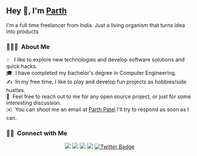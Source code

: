 

<h2>Hey 👋, I'm <a href="https://parth-patel.in/">Parth</a></h2>
<p>I'm a full time freelancer from India. Just a living organism that turns idea into products </p>

### 👨🏻‍💻 &nbsp;About Me</h2>

💡  &nbsp; I like to explore new technologies and develop software solutions and quick hacks.\
🎓 &nbsp;I have completed my bachelor's degree in Computer Engineering. \
✍️ &nbsp;In my free time, I like to play and develop fun projects as hobbies/side hustles.\
💬 &nbsp;Feel free to reach out to me for any open source project, or just for some interesting discussion.\
✉️ &nbsp;You can shoot me an email at [Parth Patel](mailto:pspatel1068@gmail.com) I'll try to respond as soon as I can.

### 🤝🏻 &nbsp;Connect with Me

<p align="center">
<a href="https://www.parth-patel.in"><img src="https://img.shields.io/badge/Parth Patel-4285F4?style=flat&logo=GoogleChrome&logoColor=white"/></a>
<a href="https://linkedin.com/in/pspatel1068"><img src="https://img.shields.io/badge/-Parth Patel-0077B5?style=flat&logo=Linkedin&logoColor=white"/></a>
<a href="mailto:pspatel1068@gmail.com"><img src="https://img.shields.io/badge/-pspatel1068-D14836?style=flat&logo=Gmail&logoColor=white"/></a>
<a href="https://instagram.com/pspatel_"><img src="https://img.shields.io/badge/-@pspatel__-E4405F?style=flat&logo=Instagram&logoColor=white"/></a>
<a href="https://twitter.com/P_S_Patel"><img src="https://img.shields.io/badge/-@P__S__Patel-1DA1F2?style=flat&amp;&amp;logo=Twitter&logoColor=white&amp;link=https://twitter.com/P_S_Patel" alt="Twitter Badge"></a> 
</p>
